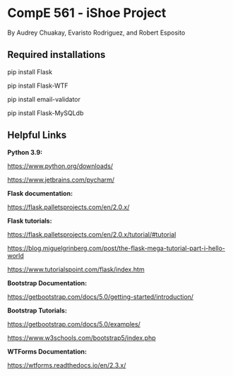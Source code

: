 # CompE 561 - iShoe Project
By Audrey Chuakay, Evaristo Rodriguez, and Robert Esposito

## Required installations

pip install Flask

pip install Flask-WTF

pip install email-validator

pip install Flask-MySQLdb

## Helpful Links

**Python 3.9:**

https://www.python.org/downloads/

https://www.jetbrains.com/pycharm/


**Flask documentation:**

https://flask.palletsprojects.com/en/2.0.x/


**Flask tutorials:** 

https://flask.palletsprojects.com/en/2.0.x/tutorial/#tutorial

https://blog.miguelgrinberg.com/post/the-flask-mega-tutorial-part-i-hello-world

https://www.tutorialspoint.com/flask/index.htm


**Bootstrap Documentation:** 

https://getbootstrap.com/docs/5.0/getting-started/introduction/ 


**Bootstrap Tutorials:** 

https://getbootstrap.com/docs/5.0/examples/

https://www.w3schools.com/bootstrap5/index.php

**WTForms Documentation:**

https://wtforms.readthedocs.io/en/2.3.x/
